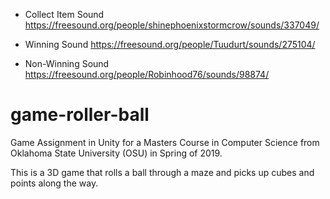 - Collect Item Sound
https://freesound.org/people/shinephoenixstormcrow/sounds/337049/

- Winning Sound
https://freesound.org/people/Tuudurt/sounds/275104/

- Non-Winning Sound
https://freesound.org/people/Robinhood76/sounds/98874/
# game-roller-ball

Game Assignment in Unity for a Masters Course in Computer Science from Oklahoma State University (OSU) in Spring of 2019.

This is a 3D game that rolls a ball through a maze and picks up cubes and points along the way.
